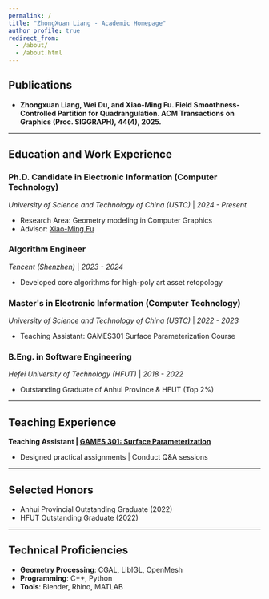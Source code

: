 ```yaml
---
permalink: /
title: "ZhongXuan Liang - Academic Homepage"
author_profile: true
redirect_from: 
  - /about/
  - /about.html
---
```



## Publications
- **Zhongxuan Liang, Wei Du, and Xiao-Ming Fu. Field Smoothness-Controlled Partition for Quadrangulation. ACM Transactions on Graphics (Proc. SIGGRAPH), 44(4), 2025.**

---

## Education and Work Experience 

### Ph.D. Candidate in Electronic Information (Computer Technology)  
*University of Science and Technology of China (USTC)* | *2024 - Present*  
- Research Area: Geometry modeling in Computer Graphics  
- Advisor:  [Xiao-Ming Fu](URL "https://ustc-gcl-f.github.io/")

### Algorithm Engineer  
*Tencent (Shenzhen)* | *2023 - 2024*  
- Developed core algorithms for high-poly art asset retopology  

### Master's in Electronic Information (Computer Technology)  
*University of Science and Technology of China (USTC)* | *2022 - 2023*  
- Teaching Assistant: GAMES301 Surface Parameterization Course  

### B.Eng. in Software Engineering  
*Hefei University of Technology (HFUT)* | *2018 - 2022*  
- Outstanding Graduate of Anhui Province & HFUT (Top 2%)  

---

## Teaching Experience  
**Teaching Assistant |​ [GAMES 301: Surface Parameterization](URL "http://staff.ustc.edu.cn/~renjiec/GAMES301/index.html")**
- Designed practical assignments | Conduct Q&A sessions​

---

## Selected Honors  
- Anhui Provincial Outstanding Graduate (2022)  
- HFUT Outstanding Graduate (2022)  

---

## Technical Proficiencies  
- **Geometry Processing**: CGAL, LibIGL, OpenMesh  
- **Programming**: C++, Python  
- **Tools**: Blender, Rhino, MATLAB  
